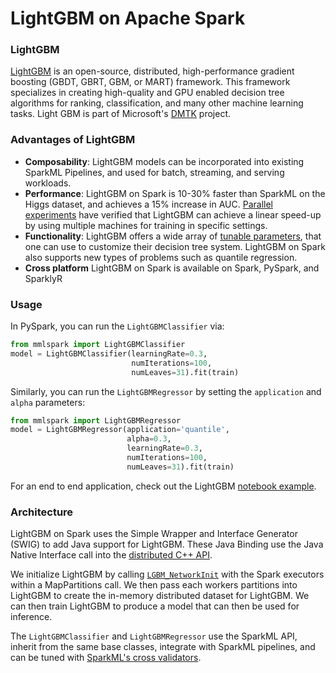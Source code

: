 # LightGBM on Apache Spark

### LightGBM

[LightGBM](https://github.com/Microsoft/LightGBM) is an open-source,
distributed, high-performance gradient boosting (GBDT, GBRT, GBM, or
MART) framework. This framework specializes in creating high-quality and
GPU enabled decision tree algorithms for ranking, classification, and
many other machine learning tasks. Light GBM is part of Microsoft's
[DMTK](http://github.com/microsoft/dmtk) project.

### Advantages of LightGBM

- **Composability**: LightGBM models can be incorporated into existing
  SparkML Pipelines, and used for batch, streaming, and serving
  workloads.
- **Performance**: LightGBM on Spark is 10-30% faster than SparkML on
  the Higgs dataset, and achieves a 15% increase in AUC.  [Parallel
  experiments](https://github.com/Microsoft/LightGBM/blob/master/docs/Experiments.rst#parallel-experiment)
  have verified that LightGBM can achieve a linear speed-up by using
  multiple machines for training in specific settings.
- **Functionality**: LightGBM offers a wide array of [tunable
  parameters](https://github.com/Microsoft/LightGBM/blob/master/docs/Parameters.rst),
  that one can use to customize their decision tree system. LightGBM on
  Spark also supports new types of problems such as quantile regression.
- **Cross platform** LightGBM on Spark is available on Spark, PySpark, and SparklyR

### Usage

In PySpark, you can run the `LightGBMClassifier` via:

   ```python
   from mmlspark import LightGBMClassifier
   model = LightGBMClassifier(learningRate=0.3,
                              numIterations=100,
                              numLeaves=31).fit(train)
   ```

Similarly, you can run the `LightGBMRegressor` by setting the
`application` and `alpha` parameters:

   ```python
   from mmlspark import LightGBMRegressor
   model = LightGBMRegressor(application='quantile',
                             alpha=0.3,
                             learningRate=0.3,
                             numIterations=100,
                             numLeaves=31).fit(train)
   ```

For an end to end application, check out the LightGBM [notebook
example](../notebooks/samples/106%20-%20Quantile%20Regression%20with%20LightGBM.ipynb).

### Architecture

LightGBM on Spark uses the Simple Wrapper and Interface Generator (SWIG)
to add Java support for LightGBM. These Java Binding use the Java Native
Interface call into the [distributed C++
API](https://github.com/Microsoft/LightGBM/blob/master/include/LightGBM/c_api.h).

We initialize LightGBM by calling
[`LGBM_NetworkInit`](https://github.com/Microsoft/LightGBM/blob/master/include/LightGBM/c_api.h)
with the Spark executors within a MapPartitions call. We then pass each
workers partitions into LightGBM to create the in-memory distributed
dataset for LightGBM.  We can then train LightGBM to produce a model
that can then be used for inference.

The `LightGBMClassifier` and `LightGBMRegressor` use the SparkML API,
inherit from the same base classes, integrate with SparkML pipelines,
and can be tuned with [SparkML's cross
validators](https://spark.apache.org/docs/latest/ml-tuning.html).
